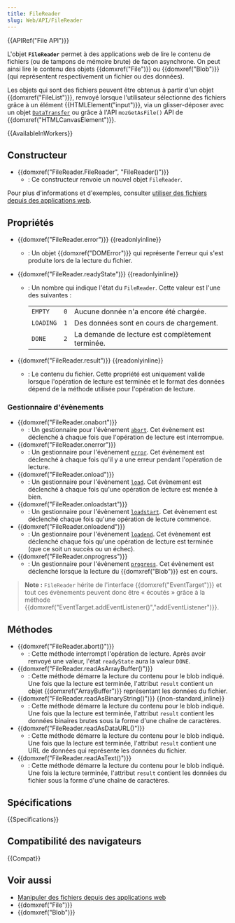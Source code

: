 ```yaml
---
title: FileReader
slug: Web/API/FileReader
---
```


{{APIRef("File API")}}

L'objet **`FileReader`** permet à des applications web de lire le contenu de fichiers (ou de tampons de mémoire brute) de façon asynchrone. On peut ainsi lire le contenu des objets {{domxref("File")}} ou {{domxref("Blob")}} (qui représentent respectivement un fichier ou des données).

Les objets qui sont des fichiers peuvent être obtenus à partir d'un objet {{domxref("FileList")}}, renvoyé lorsque l'utilisateur sélectionne des fichiers grâce à un élément {{HTMLElement("input")}}, via un glisser-déposer avec un objet [`DataTransfer`](/fr/docs/Web/API/DataTransfer) ou grâce à l'API `mozGetAsFile()` API de {{domxref("HTMLCanvasElement")}}.

{{AvailableInWorkers}}

## Constructeur

- {{domxref("FileReader.FileReader", "FileReader()")}}
  - : Ce constructeur renvoie un nouvel objet `FileReader`.

Pour plus d'informations et d'exemples, consulter [utiliser des fichiers depuis des applications web](/fr/docs/Using_files_from_web_applications).

## Propriétés

- {{domxref("FileReader.error")}} {{readonlyinline}}
  - : Un objet {{domxref("DOMError")}} qui représente l'erreur qui s'est produite lors de la lecture du fichier.
- {{domxref("FileReader.readyState")}} {{readonlyinline}}

  - : Un nombre qui indique l'état du `FileReader`. Cette valeur est l'une des suivantes :

    <table class="standard-table">
      <tbody>
        <tr>
          <td><code>EMPTY</code></td>
          <td><code>0</code></td>
          <td>Aucune donnée n'a encore été chargée.</td>
        </tr>
        <tr>
          <td><code>LOADING</code></td>
          <td><code>1</code></td>
          <td>Des données sont en cours de chargement.</td>
        </tr>
        <tr>
          <td><code>DONE</code></td>
          <td><code>2</code></td>
          <td>La demande de lecture est complètement terminée.</td>
        </tr>
      </tbody>
    </table>

- {{domxref("FileReader.result")}} {{readonlyinline}}
  - : Le contenu du fichier. Cette propriété est uniquement valide lorsque l'opération de lecture est terminée et le format des données dépend de la méthode utilisée pour l'opération de lecture.

### Gestionnaire d'évènements

- {{domxref("FileReader.onabort")}}
  - : Un gestionnaire pour l'évènement [`abort`](/fr/docs/Web/API/FileReader/abort_event). Cet évènement est déclenché à chaque fois que l'opération de lecture est interrompue.
- {{domxref("FileReader.onerror")}}
  - : Un gestionnaire pour l'évènement [`error`](/fr/docs/Web/API/FileReader/error_event). Cet évènement est déclenché à chaque fois qu'il y a une erreur pendant l'opération de lecture.
- {{domxref("FileReader.onload")}}
  - : Un gestionnaire pour l'évènement [`load`](/fr/docs/Web/API/FileReader/load_event). Cet évènement est déclenché à chaque fois qu'une opération de lecture est menée à bien.
- {{domxref("FileReader.onloadstart")}}
  - : Un gestionnaire pour l'évènement [`loadstart`](/fr/docs/Web/API/FileReader/loadstart_event). Cet évènement est déclenché chaque fois qu'une opération de lecture commence.
- {{domxref("FileReader.onloadend")}}
  - : Un gestionnaire pour l'évènement [`loadend`](/fr/docs/Web/API/FileReader/loadend_event). Cet évènement est déclenché chaque fois qu'une opération de lecture est terminée (que ce soit un succès ou un échec).
- {{domxref("FileReader.onprogress")}}
  - : Un gestionnaire pour l'évènement [`progress`](/fr/docs/Web/API/FileReader/progress_event). Cet évènement est déclenché lorsque la lecture du {{domxref("Blob")}} est en cours.

> **Note :** `FileReader` hérite de l'interface {{domxref("EventTarget")}} et tout ces évènements peuvent donc être « écoutés » grâce à la méthode {{domxref("EventTarget.addEventListener()","addEventListener")}}.

## Méthodes

- {{domxref("FileReader.abort()")}}
  - : Cette méthode interrompt l'opération de lecture. Après avoir renvoyé une valeur, l'état `readyState` aura la valeur `DONE`.
- {{domxref("FileReader.readAsArrayBuffer()")}}
  - : Cette méthode démarre la lecture du contenu pour le blob indiqué. Une fois que la lecture est terminée, l'attribut `result` contient un objet {{domxref("ArrayBuffer")}} représentant les données du fichier.
- {{domxref("FileReader.readAsBinaryString()")}} {{non-standard_inline}}
  - : Cette méthode démarre la lecture du contenu pour le blob indiqué. Une fois que la lecture est terminée, l'attribut `result` contient les données binaires brutes sous la forme d'une chaîne de caractères.
- {{domxref("FileReader.readAsDataURL()")}}
  - : Cette méthode démarre la lecture du contenu pour le blob indiqué. Une fois que la lecture est terminée, l'attribut `result` contient une URL de données qui représente les données du fichier.
- {{domxref("FileReader.readAsText()")}}
  - : Cette méthode démarre la lecture du contenu pour le blob indiqué. Une fois la lecture terminée, l'attribut `result` contient les données du fichier sous la forme d'une chaîne de caractères.

## Spécifications

{{Specifications}}

## Compatibilité des navigateurs

{{Compat}}

## Voir aussi

- [Manipuler des fichiers depuis des applications web](/fr/docs/Using_files_from_web_applications)
- {{domxref("File")}}
- {{domxref("Blob")}}
